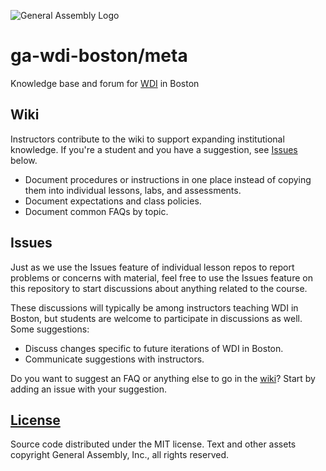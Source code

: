 ![General Assembly Logo](https://camo.githubusercontent.com/1a91b05b8f4d44b5bbfb83abac2b0996d8e26c92/687474703a2f2f692e696d6775722e636f6d2f6b6538555354712e706e67)

ga-wdi-boston/meta
==================

Knowledge base and forum for [WDI](https://generalassemb.ly/education/web-development-immersive) in Boston

Wiki
----

Instructors contribute to the wiki to support expanding institutional knowledge. If you're a student and you have a suggestion, see [Issues](#issues) below.

* Document procedures or instructions in one place instead of copying them into individual lessons, labs, and assessments.
* Document expectations and class policies.
* Document common FAQs by topic.

Issues
------

Just as we use the Issues feature of individual lesson repos to report problems or concerns with material, feel free to use the Issues feature on this repository to start discussions about anything related to the course.

These discussions will typically be among instructors teaching WDI in Boston, but students are welcome to participate in discussions as well. Some suggestions:

* Discuss changes specific to future iterations of WDI in Boston.
* Communicate suggestions with instructors.

Do you want to suggest an FAQ or anything else to go in the [wiki](https://github.com/ga-wdi-boston/meta/wiki)? Start by adding an issue with your suggestion.

[License](LICENSE)
------------------

Source code distributed under the MIT license. Text and other assets copyright
General Assembly, Inc., all rights reserved.
